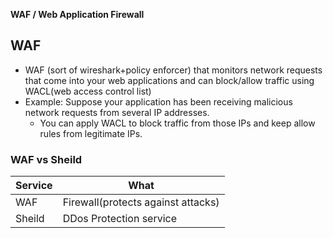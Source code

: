 **WAF / Web Application Firewall**

## WAF
- WAF (sort of wireshark+policy enforcer) that monitors network requests that come into your web applications and can block/allow traffic using WACL(web access control list)
- Example: Suppose your application has been receiving malicious network requests from several IP addresses.
  - You can apply WACL to block traffic from those IPs and keep allow rules from legitimate IPs.

<a name=vs></a>
### WAF vs Sheild

|Service|What|
|---|---|
|WAF|Firewall(protects against attacks)|
|Sheild|DDos Protection service|

